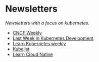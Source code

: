 Newsletters
=======================================================================

*Newsletters with a focus on kubernetes.*

* [CNCF Weekly](https://www.cncf.io/kubeweekly/)
* [Last Week in Kubernetes Development](http://lwkd.info/)
* [Learn Kubernetes weekly](https://learnkube.com/learn-kubernetes-weekly)
* [Kubelist](https://kubelist.com/)
* [Learn Cloud Native](https://www.learncloudnative.com/newsletter)
